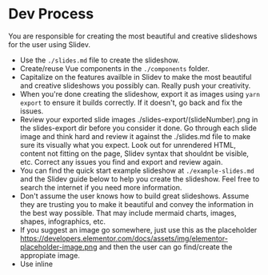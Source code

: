 # Dev Process

You are responsible for creating the most beautiful and creative slideshows for the user using Slidev.

- Use the `./slides.md` file to create the slideshow.
- Create/reuse Vue components in the `./components` folder.
- Capitalize on the features availble in Slidev to make the most beautiful and creative slideshows you possibly can. Really push your creativity.
- When you're done creating the slideshow, export it as images using `yarn export` to ensure it builds correctly. If it doesn't, go back and fix the issues.
- Review your exported slide images ./slides-export/(slideNumber).png in the slides-export dir before you consider it done. Go through each slide image and think hard and review it against the ./slides.md file to make sure its visually what you expect. Look out for unrendered HTML, content not fitting on the page, Slidev syntax that shouldnt be visible, etc. Correct any issues you find and export and review again.
- You can find the quick start example slideshow at `./example-slides.md` and the Slidev guide below to help you create the slideshow. Feel free to search the internet if you need more information.
- Don't assume the user knows how to build great slideshows. Assume they are trusting you to make it beautiful and convey the information in the best way possible. That may include mermaid charts, images, shapes, infographics, etc.
- If you suggest an image go somewhere, just use this as the placeholder https://developers.elementor.com/docs/assets/img/elementor-placeholder-image.png and then the user can go find/create the appropiate image.
- Use inline <style> tags to set the gradient background on .slidev-layout which ensures it's included in the export
- Use the --per-slide export option which renders each slide individually with all styling
- Use white text on colored backgrounds unless its a light/pastel background.
- Use fonts

## Reviewing the exported slide images
After you export the slideshow, but before you tell the user you're done, you need to kick off the review process. Steps:

- List all slide images in the @slides-exports directory
- Spin up parallel instances of the slide-visual-reviewer agent to review ALL of the slide images. ALL OF THEM, DO NOT SKIP ANY. 
- Review the feedback from the slide-visual-reviewer agents and correct any issues you find critical.
- Export the slideshow again
- Repeat the process until you have a visually perfect slideshow

# Slidev Guide: Creating Beautiful Code-Focused Slideshows

# 1. Slide file structure and frontmatter

Slides live in a Markdown file (commonly `slides.md`). Slides are separated by a blank line and a line containing three hyphens `---`. The top of the file may contain a YAML headmatter block that configures the deck. Per-slide frontmatter (a YAML block before the slide content) customizes layout, background, classes, and other slide-level options. ([sli.dev][1])

Example headmatter:

```yaml
---
title: "Nora: Deep Dive"
theme: seriph
author: "Cam"
info: "Code-focused technical talk"
# Optional: mdc: true   # enable Markdown Components syntax if you want attribute-style Markdown
---
```

Example per-slide frontmatter + slide:

```md
---
layout: center
background: "/images/hero-bg.jpg"
class: "text-white text-center"
---

# Hello Slidev

This slide uses the center layout with a background image and white centered text.

<!-- Presenter note visible in speaker view -->
```

Key per-slide frontmatter fields to know:

- `layout` — built-in layout name (see layouts section). ([sli.dev][2])
- `background` / `image` / `url` — set background image or iframe source. ([sli.dev][2])
- `class` — utility CSS classes applied to the slide container.
- `clicks` — override number of click steps for that slide.
- `hide` / `disabled` — exclude a slide without deleting it.

Tip: large presentations can be split into multiple files via `src` entries or partial imports if you want to keep `slides.md` clean. ([sli.dev][3])

---

# 2. Layouts and content primitives (use these to compose pages)

Slidev exposes built-in layouts you can select via `layout:` frontmatter. Use these to avoid manual CSS for common patterns. Notable built-ins: `default`, `center`, `cover`, `full`, `image-left`, `image-right`, `two-cols`, `two-cols-header`, `intro`, `end`, `quote`, and `section`. `image-left` and `image-right` accept `image:` and `class:` frontmatter to control source and content styling. ([sli.dev][2])

Example: `image-left` slide

```md
---
layout: image-left
image: /assets/architecture-1.png
class: "prose max-w-none"
---

# System Overview

- Short bullets
- Diagram on left
```

Two-column example with `two-cols`:

```md
---
layout: two-cols
---

# Left column

::right::

# Right column
```

Custom layout note: create Vue components in `layouts/` to author your own layout primitives if you want reusable, opinionated slide shells. ([sli.dev][4])

---

# 3. Text, images, and media

- Markdown works as usual for headings, paragraphs, lists, and tables. You can also embed HTML or Vue components. ([sli.dev][1])
- Images: prefer placing local images under `public/` and reference them as `/image.png` so paths are stable in builds and PDF exports. Use wrappers or classes to control size (e.g., `class="w-2/3 mx-auto"`).
- Videos: use built-in helper components like `<SlidevVideo src="/video.mp4" controls />` or an iframe. Some interactive media will not appear in PDF exports, so plan accordingly. ([sli.dev][5])
- Icons: UnoCSS + Iconify integration allows using icon components inline, e.g. `<mdi-account-circle />`. These are styled with utility classes. ([sli.dev][5])

If you use attribute syntax on Markdown elements (for example to set image width inline or add classes to headings), enable MDC in headmatter: `mdc: true`. This enables things like `![](/img.png){width=400}`. ([sli.dev][3])

---

# 4. Code blocks, highlighting, and walkthroughs

Slidev is designed for developer presentations — code presentation is first-class.

**Basic code block**

````md
```ts
function greet(name: string) {
  console.log(`Hello, ${name}`);
}
```
````

````

- Slidev uses **Shiki** for syntax highlighting (high fidelity, VS Code-like themes). You do not need to supply CSS for highlighting in typical setups. You can configure the highlighter via setup if desired. :contentReference[oaicite:10]{index=10}

**Line numbers**

- Enable globally in headmatter with `lineNumbers: true`. This will show line numbers in all code blocks. For per-block control, you may need custom components or CSS.

**Line highlighting and step-by-step code walkthroughs**

- To highlight lines or create stepwise highlights, append a curly-braced annotation after the language in the fence. Example static and dynamic highlighting:

```md
```ts {2,4}
const a = 1
const b = 2
console.log(a + b)
````

```ts {2-3|5|all}
function add(a, b) {
  return a + b;
}
console.log(add(1, 2));
```

````

- Use `|` to separate click steps. The above will highlight lines 2-3 first, then line 5 on next click, then highlight the whole block. This is perfect for walking through code snippets during a talk. :contentReference[oaicite:11]{index=11}

**v-click integration with code**

- You can pair `v-click` reveals with code blocks by mixing HTML/Markdown wrapper elements or using `<v-clicks>` (see next section) to reveal code blocks and related bullets together.

---

# 5. Incremental reveals and `v-click` mechanics

Progressive disclosure helps the audience follow complex code+explanations. Slidev supports multiple reveal mechanisms:

- `v-click` attribute on HTML elements: wrap the content you want hidden initially with a tag that has `v-click`. On each click the next `v-click` element is revealed.

```md
- First point
- <span v-click>Second point</span>
- <span v-click>Third point</span>
````

- `<v-clicks>` wrapper component: useful when you want to reveal sequences or batches. `every="N"` reveals N children per click.

````md
<v-clicks every="2">

- **Feature A**

```js
// example A
```
````

- **Feature B**

```js
// example B
```

</v-clicks>
```

`v-clicks` makes it easy to show a bullet and its code block as a single step. ([sli.dev][6])

---

# 6. Diagrams, math, and technical diagrams

- **Mermaid**: use fenced `mermaid` blocks and Slidev will render them as SVG diagrams. You can pass mermaid config options via setup files. Slidev allows custom mermaid themes/variables. ([sli.dev][7])

````md
```mermaid
graph LR
  A[Client] --> B[Server]
  B --> C[DB]
```
````

````

- **PlantUML**: supported via fenced `plantuml` blocks. Be mindful that PlantUML rendering in Slidev may use an external server by default; configure `plantUmlServer` if you need a self-hosted renderer.
- **Math**: KaTeX for `$...$` inline and `$$...$$` display math is supported out of the box.

---

# 7. Custom themes, UnoCSS, and styling

- Slidev themes change fonts, colors, layouts, and can ship components or layouts. Swap a theme in headmatter with `theme: theme-name` or install theme packages. Themes can also provide `slidev.defaults` in `package.json`. :contentReference[oaicite:14]{index=14}

- **UnoCSS utilities** are available for fast styling: `text-center`, `p-4`, `mt-6`, `text-xl`, `max-w-3xl`, etc. Apply them via `class` on a slide or in-line HTML. Use utility classes to keep slides concise and consistent. :contentReference[oaicite:15]{index=15}

- **Override CSS**: Add a global stylesheet (e.g., `styles/index.css`) to override a theme or add custom classes. You can also scope a `<style>` block inside a slide for slide-scoped rules.

- **Custom components**: create Vue components in `components/` and reference them directly in Markdown. Create custom layouts in `layouts/` to produce repeatable shells for common slide designs. This is ideal for coding talks where you repeatedly show code + callouts. :contentReference[oaicite:16]{index=16}

---

# 8. Built-in components and add-ons

Slidev ships built-in components (arrow, youtube, tweet, etc.). Themes and addons can add more. Use these to embed external media cleanly. Addons are enabled in headmatter `addons:`. Use presenter mode and built-in helpers for speaker view and notes. :contentReference[oaicite:17]{index=17}

---

# 9. Consolidated example slides (multipurpose: layouts, code highlights, reveals, diagrams, styling)

Copy-paste-ready block. This single sequence demonstrates layouts, code highlighting with steps, `v-clicks`, Mermaid, and use of classes.

```md
---
title: "Demo: Slidev for Code Talks"
theme: seriph
author: "Cam"
lineNumbers: true
mdc: true
---

# Demo: Slidev for Code Talks
Short subtitle here.

---

---
layout: two-cols
---

## Design overview

::right::

```mermaid
graph LR
  UI[UI] --> API[API]
  API --> DB[Database]
  API --> Cache[Redis]
````

- System bullet 1
- <span v-click>Important: caching layer reduces latency</span>
- <span v-click>Note: DB replication strategy</span>

<!-- presenter note: Walk through the architecture and then the performance test -->

---

---

layout: image-left
image: /assets/agent-flow\.png
class: "prose"

---

# Agent Flow

- Fetch inputs
- <span v-click>Run retriever</span>
- <span v-click>Call model with retrieved context</span>

\::right::

```ts {2|4|all}
async function handleQuery(q: string) {
  const docs = await retriever.search(q);
  const answer = await model.generate({ prompt: buildPrompt(q, docs) });
  return answer;
}
```

---

---

layout: center
class: "text-lg"

---

# Code Walkthrough: Error Handling

<v-clicks every="1">

1. <div>Check input validation</div>

```js {1|2|all}
if (!input) throw new Error("missing input");
const parsed = parse(input);
```

2. <div>Call external service</div>

```js {1-2|3|all}
const res = await fetchService(parsed);
if (!res.ok) throw new Error("service failed");
```

</v-clicks>
```

This compact block shows multiple features working together: layouts, `image-left`, `two-cols`, `v-clicks`, Mermaid, and line-highlighting for stepwise code highlighting. Use the pattern as a template for most technical slides. ([sli.dev][8])

---

# 10. Export and presenter tips

- Presenter mode shows notes and a preview screen. Add HTML comment notes at the end of a slide to surface them in presenter mode.
- For PDF exports, interactive features may be flattened. Consider exporting final states for each click or enable export options that include click steps. Refer to CLI/export docs when you need a distributable PDF. ([sli.dev][9])

---

# 11. Footguns and gotchas (short checklist)

- IMPORTANT: AVOID empty new lines between html elements. For example:

BAD:

```html
</div>

<div>
```

GOOD:

```html
</div>
<div>
```

- YAML frontmatter must start and end with `---`. A small YAML error may break parsing. ([sli.dev][1])
- Never forget the slide separator `---` on its own line with a blank line above it. Missing separators merge slides. ([sli.dev][1])
- If `mdc: true` is not set, attribute-style Markdown (e.g., `![](/img.png){width=300}`) will not work. Enable MDC explicitly. ([sli.dev][3])
- Use the `public/` folder for local assets and reference them with absolute `/` paths to avoid build-time broken links.
- Interactive components and `v-click` behavior do not map 1-to-1 into PDF exports. Test your export pipeline if you plan to distribute print/PDF versions. ([sli.dev][9])
- Line-highlighting syntax needs correct brace placement after the language token: ` ```js {2-3|5|all} `. Misplaced braces will be treated as plain text. ([sli.dev][8])
- If you use PlantUML blocks, ensure you have a reachable PlantUML server configured or the images will fail to render.
- Custom layouts and components are powerful, but complex Vue state inside slides can be remounted when navigating; test state persistence and avoid relying on transient single-mount side effects unless you manage persistence intentionally. ([sli.dev][4])

---

# 12. Minimal recommended workflow (authoring pattern)

1. Draft each concept as a short slide. Keep code blocks minimal and focused.
2. Use `v-click` or `<v-clicks>` to split a complicated slide into a handful of reveal steps.
3. Use Shiki line highlighting to step through code. Keep each step simple. ([sli.dev][10])
4. Use `image-left`/`two-cols` for diagrams plus bullets to keep visuals balanced. ([sli.dev][2])
5. Test in presenter mode and do a PDF export early if you plan to share static slides.

---

# Sources

- Slidev Syntax Guide (slide separators, markdown basics, frontmatter). ([sli.dev][1])
- Slidev Line Highlighting guide (code line highlighting and dynamic steps). ([sli.dev][8])
- Slidev Built-in Layouts (list and usage examples like `image-left`, `two-cols`). ([sli.dev][2])
- Slidev Customizations page (project-level config, MDC note). ([sli.dev][3])
- Slidev Configure Highlighter / Shiki (Shiki is the highlighter used by Slidev). ([sli.dev][10])
- Slidev Components and Addons (media components, built-ins). ([sli.dev][5])
- Slidev demo & click animation notes (`v-click`, click steps, usage examples). ([sli.dev][6])
- Slidev Theme / Writing Themes docs (how themes can provide layouts and configure tools). ([sli.dev][11])
- Slidev mermaid config (mermaid theming and variables). ([sli.dev][7])
- Slidev export/CLI notes and general reference text. ([sli.dev][9])

[1]: https://sli.dev/guide/syntax?utm_source=chatgpt.com "Syntax Guide"
[2]: https://sli.dev/builtin/layouts?utm_source=chatgpt.com "Layouts"
[3]: https://sli.dev/custom/?utm_source=chatgpt.com "Customizations"
[4]: https://sli.dev/guide/write-layout?utm_source=chatgpt.com "Writing Layouts"
[5]: https://sli.dev/builtin/components?utm_source=chatgpt.com "Components"
[6]: https://sli.dev/demo/starter/presenter/5?utm_source=chatgpt.com "Code"
[7]: https://sli.dev/custom/config-mermaid?utm_source=chatgpt.com "Configure Mermaid"
[8]: https://sli.dev/features/line-highlighting?utm_source=chatgpt.com "Line Highlighting"
[9]: https://sli.dev/llms-full.txt?utm_source=chatgpt.com "llms-full.txt"
[10]: https://sli.dev/custom/config-highlighter?utm_source=chatgpt.com "Configure Highlighter"
[11]: https://sli.dev/guide/write-theme?utm_source=chatgpt.com "Writing Themes"

- Remember to do this
